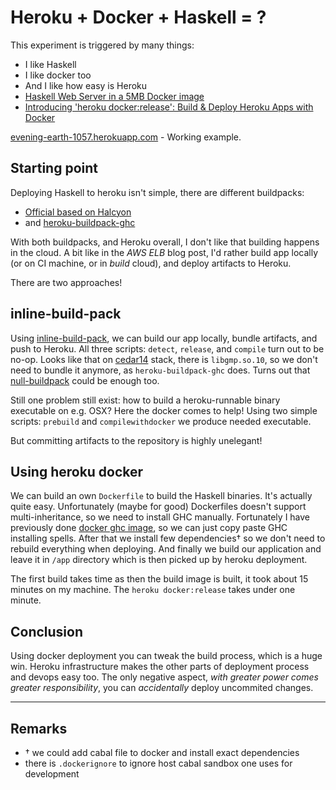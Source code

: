 # Heroku + Docker + Haskell = ?

This experiment is triggered by many things:
- I like Haskell
- I like docker too
- And I like how easy is Heroku
- [Haskell Web Server in a 5MB Docker image](https://www.fpcomplete.com/blog/2015/05/haskell-web-server-in-5mb)
- [Introducing 'heroku docker:release': Build &amp; Deploy Heroku Apps with Docker](https://blog.heroku.com/archives/2015/5/5/introducing_heroku_docker_release_build_deploy_heroku_apps_with_docker)

[evening-earth-1057.herokuapp.com](https://evening-earth-1057.herokuapp.com/) - Working example.

## Starting point

Deploying Haskell to heroku isn't simple, there are different buildpacks:
- [Official based on Halcyon](https://github.com/mietek/haskell-on-heroku)
- and [heroku-buildpack-ghc](https://github.com/begriffs/heroku-buildpack-ghc)

With both buildpacks, and Heroku overall, I don't like that building happens in the cloud.
A bit like in the *AWS ELB* blog post, I'd rather build app locally (or on CI machine, or in *build* cloud), and deploy artifacts to Heroku.

There are two approaches!

## inline-build-pack

Using [inline-build-pack](https://github.com/kr/heroku-buildpack-inline), we can build our app locally, bundle artifacts, and push to Heroku.
All three scripts: `detect`, `release`, and `compile` turn out to be no-op.
Looks like that on [cedar14](https://devcenter.heroku.com/articles/cedar-14-migration)
stack, there is `libgmp.so.10`, so we don't need to bundle it anymore, as `heroku-buildpack-ghc` does.
Turns out that [null-buildpack](https://github.com/ryandotsmith/null-buildpack) could be enough too.

Still one problem still exist: how to build a heroku-runnable binary executable on e.g. OSX? Here the docker comes to help!
Using two simple scripts: `prebuild` and `compilewithdocker` we produce needed executable.

But committing artifacts to the repository is highly unelegant!

## Using heroku docker

We can build an own `Dockerfile` to build the Haskell binaries. It's actually quite easy.
Unfortunately (maybe for good) Dockerfiles doesn't support multi-inheritance, so we need to install GHC manually.
Fortunately I have previously done [docker ghc image](https://github.com/phadej/docker-ghc), so we can just copy paste GHC installing spells.
After that we install few dependencies&dagger; so we don't need to rebuild everything when deploying.
And finally we build our application and leave it in `/app` directory which is then picked up by heroku deployment.

The first build takes time as then the build image is built, it took about 15 minutes on my machine.
The `heroku docker:release` takes under one minute.

## Conclusion

Using docker deployment you can tweak the build process, which is a huge win.
Heroku infrastructure makes the other parts of deployment process and devops easy too.
The only negative aspect, *with greater power comes greater responsibility*, you can *accidentally* deploy uncommited changes.

---

## Remarks

- &dagger; we could add cabal file to docker and install exact dependencies
- there is `.dockerignore` to ignore host cabal sandbox one uses for development
